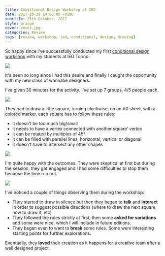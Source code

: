 ```yaml
---
title: Conditional Design Workshop at IED
date: 2017-10-25 14:00:00 +0100
subtitle: 25th October, 2017
style: orange
cover: cover.jpg
categories: Review
tags: [review, workshop, ied, conditional, design, drawing]
---
```


So happy since I've successfully conducted my first [conditional design workshop](https://conditionaldesign.org/) with my students at IED Torino.

![](/assets/blog/conditional-design-workshop-ied/cover.jpg)

It's been so long since I had this desire and finally I caught the opportunity with my new class of wannabe designers.

I've given 30 minutes for the activity. I've set up 7 groups,  4/5 people each.

![](/assets/blog/conditional-design-workshop-ied/4.jpg)

They had to draw a little square, turning clockwise, on an A0 sheet, with a colored marker, each square has to follow these rules:

- it doesn't be too much big/small
- it needs to have a vertex connected with another square' vertex
- it can be rotated by multiples of 45°
- it can be filled with parallel lines, horizontal, vertical or diagonal
- it doesn't have to intersect any other shapes

![](/assets/blog/conditional-design-workshop-ied/rules.gif)

I'm quite happy with the outcomes. They were skeptical at first but during the session, they got engaged and I had some difficulties to stop them because the time run out.

![](/assets/blog/conditional-design-workshop-ied/3.jpg)

I've noticed a couple of things observing them during the workshop:

- They started to draw in silence but then they began to **talk** and **interact** in order to suggest possible directions (where to draw the next square, how to draw it, etc)
- They followed the rules strictly at first, then some **asked for variations** and some were nice, which I will include in future editions.
- They began even to want to **break** some rules. Some were interesting starting points for further explorations.

Eventually, they **loved** their creation as it happens for a creative team after a well designed project.